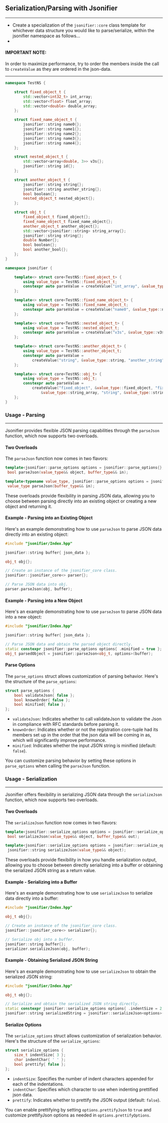 ## Serialization/Parsing with Jsonifier
----
- Create a specialization of the `jsonifier::core` class template for whichever data structure you would like to parse/serialize, within the jsonifier namespace as follows...
- 
#### IMPORTANT NOTE:
In order to maximize performance, try to order the members inside the call to `createValue` as they are ordered in the json-data.

----
```cpp
namespace TestNS {

	struct fixed_object_t {
		std::vector<int32_t> int_array;
		std::vector<float> float_array;
		std::vector<double> double_array;
	};

	struct fixed_name_object_t {
		jsonifier::string name0{};
		jsonifier::string name1{};
		jsonifier::string name2{};
		jsonifier::string name3{};
		jsonifier::string name4{};
	};

	struct nested_object_t {
		std::vector<array<double, 3>> v3s{};
		jsonifier::string id{};
	};

	struct another_object_t {
		jsonifier::string string{};
		jsonifier::string another_string{};
		bool boolean{};
		nested_object_t nested_object{};
	};

	struct obj_t {
		fixed_object_t fixed_object{};
		fixed_name_object_t fixed_name_object{};
		another_object_t another_object{};
		std::vector<jsonifier::string> string_array{};
		jsonifier::string string{};
		double Number{};
		bool boolean{};
		bool another_bool{};
	};
}

namespace jsonifier {

	template<> struct core<TestNS::fixed_object_t> {
		using value_type = TestNS::fixed_object_t;
		constexpr auto parseValue = createValue("int_array", &value_type::int_array, "float_array", &value_type::float_array, "double_array", &value_type::double_array);
	};

	template<> struct core<TestNS::fixed_name_object_t> {
		using value_type = TestNS::fixed_name_object_t;
		constexpr auto parseValue = createValue("name0", &value_type::name0, "name1", &value_type::name1, "name2", &value_type::name2, "name3", &value_type::name3, "name4", &value_type::name4);
	};

	template<> struct core<TestNS::nested_object_t> {
		using value_type = TestNS::nested_object_t;
		constexpr auto parseValue = createValue("v3s", &value_type::v3s, "id", &value_type::id);
	};

	template<> struct core<TestNS::another_object_t> {
		using value_type = TestNS::another_object_t;
		constexpr auto parseValue =
			createValue("string", &value_type::string, "another_string", &value_type::another_string, "boolean", &value_type::boolean, "nested_object", &value_type::nested_object);
	};

	template<> struct core<TestNS::obj_t> {
		using value_type = TestNS::obj_t;
		constexpr auto parseValue =
			createValue("fixed_object", &value_type::fixed_object, "fixed_name_object", &value_type::fixed_name_object, "another_object", &value_type::another_object, "string_array",
				&value_type::string_array, "string", &value_type::string, "Number", &value_type::Number, "boolean", &value_type::boolean, "another_bool", &value_type::another_bool);
	};
}

```

### Usage - Parsing
----
Jsonifier provides flexible JSON parsing capabilities through the `parseJson` function, which now supports two overloads.

#### Two Overloads
The `parseJson` function now comes in two flavors:

```cpp
template<jsonifier::parse_options options = jsonifier::parse_options{}, typename value_type, jsonifier::concepts::string_t buffer_type>
 bool parseJson(value_type&& object, buffer_type&& in);

template<typename value_type, jsonifier::parse_options options = jsonifier::parse_options{}, jsonifier::concepts::string_t buffer_type>
 value_type parseJson(buffer_type&& in);
```

These overloads provide flexibility in parsing JSON data, allowing you to choose between parsing directly into an existing object or creating a new object and returning it.

#### Example - Parsing into an Existing Object
Here's an example demonstrating how to use `parseJson` to parse JSON data directly into an existing object:

```cpp
#include "jsonifier/Index.hpp"

jsonifier::string buffer{ json_data };

obj_t obj{};

// Create an instance of the jsonifier_core class.
jsonifier::jsonifier_core<> parser{};

// Parse JSON data into obj.
parser.parseJson(obj, buffer);
```

#### Example - Parsing into a New Object
Here's an example demonstrating how to use `parseJson` to parse JSON data into a new object:

```cpp
#include "jsonifier/Index.hpp"

jsonifier::string buffer{ json_data };

// Parse JSON data and obtain the parsed object directly.
static constexpr jsonifier::parse_options options{ .minified = true };
obj_t parsedObject = jsonifier::parseJson<obj_t, options>(buffer);
```

#### Parse Options
The `parse_options` struct allows customization of parsing behavior. Here's the structure of the `parse_options`:

```cpp
struct parse_options {
	bool validateJson{ false };
	bool knownOrder{ false };
	bool minified{ false };
};
```

- `validateJson`: Indicates whether to call validateJson to validate the Json in compliance with RFC standards before parsing it.
- `knownOrder`: Indicates whether or not the registration core-tuple had its members set up in the order that the json data will be coming in as, which will significantly improve performance.
- `minified`: Indicates whether the input JSON string is minified (default: `false`).

You can customize parsing behavior by setting these options in `parse_options` when calling the `parseJson` function.

### Usage - Serialization
----
Jsonifier offers flexibility in serializing JSON data through the `serializeJson` function, which now supports two overloads.

#### Two Overloads
The `serializeJson` function now comes in two flavors:

```cpp
template<jsonifier::serialize_options options = jsonifier::serialize_options{}, typename value_type, jsonifier::concepts::buffer_like buffer_type>
 bool serializeJson(value_type&& object, buffer_type&& out);

template<jsonifier::serialize_options options = jsonifier::serialize_options{}, typename value_type>
 jsonifier::string serializeJson(value_type&& object);
```

These overloads provide flexibility in how you handle serialization output, allowing you to choose between directly serializing into a buffer or obtaining the serialized JSON string as a return value.

#### Example - Serializing into a Buffer
Here's an example demonstrating how to use `serializeJson` to serialize data directly into a buffer:

```cpp
#include "jsonifier/Index.hpp"

obj_t obj{};

// Create an instance of the jsonifier_core class.
jsonifier::jsonifier_core<> serializer{};

// Serialize obj into a buffer.
jsonifier::string buffer{};
serializer.serializeJson(obj, buffer);
```

#### Example - Obtaining Serialized JSON String
Here's an example demonstrating how to use `serializeJson` to obtain the serialized JSON string:

```cpp
#include "jsonifier/Index.hpp"

obj_t obj{};

// Serialize and obtain the serialized JSON string directly.
static constexpr jsonifier::serialize_options options{ .indentSize = 2, .prettify = true }
jsonifier::string serializedString = jsonifier::serializeJson<options>(obj);
```

#### Serialize Options
The `serialize_options` struct allows customization of serialization behavior. Here's the structure of the `serialize_options`:

```cpp
struct serialize_options {
	size_t indentSize{ 3 };
	char indentChar{ ' ' };
	bool prettify{ false };
};
```

- `indentSize`: Specifies the number of indent characters appended for each of the indentations.
- `indentChar`: Specifies which character to use when indenting prettified json data.
- `prettify`: Indicates whether to prettify the JSON output (default: `false`).

You can enable prettifying by setting `options.prettifyJson` to `true` and customize prettifyJson options as needed in `options.prettifyOptions`.